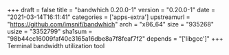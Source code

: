 +++
draft = false
title = "bandwhich 0.20.0-1"
version = "0.20.0-1"
date = "2021-03-14T16:11:41"
categories = ['apps-extra']
upstreamurl = "https://github.com/imsnif/bandwhich"
arch = "x86_64"
size = "935268"
usize = "3352799"
sha1sum = "98b44cc16009faf40c3165a16dbe8a7f8feaf7f2"
depends = "['libgcc']"
+++
Terminal bandwidth utilization tool